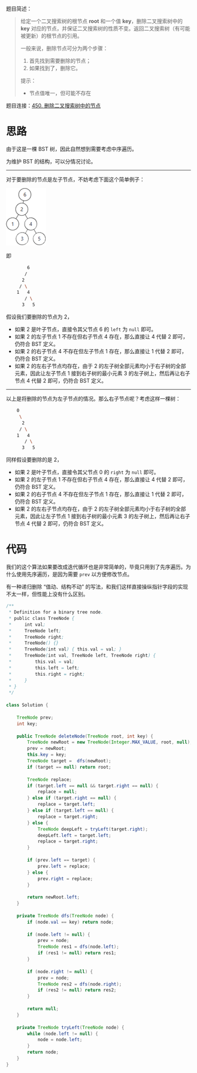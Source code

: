 题目简述：

> 给定一个二叉搜索树的根节点 **root** 和一个值 **key**，删除二叉搜索树中的 **key** 对应的节点，并保证二叉搜索树的性质不变。返回二叉搜索树（有可能被更新）的根节点的引用。
>
> 一般来说，删除节点可分为两个步骤：
>
> 1. 首先找到需要删除的节点；
> 2. 如果找到了，删除它。
>
> 提示：
>
> - 节点值唯一，但可能不存在

题目连接：[450. 删除二叉搜索树中的节点](https://leetcode.cn/problems/delete-node-in-a-bst/)

# 思路

由于这是一棵 BST 树，因此自然想到需要考虑中序遍历。

为维护 BST 的结构，可以分情况讨论。

---

对于要删除的节点是左子节点，不妨考虑下面这个简单例子：

![BST例子](images/450.png)

即

```bash
        6
       /
      2
     / \
    1   4
       / \
      3   5
```

假设我们要删除的节点为 2，

- 如果 2 是叶子节点，直接令其父节点 6 的 `left` 为 `null` 即可。
- 如果 2 的左子节点 1 不存在但右子节点 4 存在，那么直接让 4 代替 2 即可，仍符合 BST 定义。
- 如果 2 的右子节点 4 不存在但左子节点 1 存在，那么直接让 1 代替 2 即可，仍符合 BST 定义。
- 如果 2 的左右子节点均存在，由于 2 的左子树全部元素均小于右子树的全部元素，因此让左子节点 1 接到右子树的最小元素 3 的左子树上，然后再让右子节点 4 代替 2 即可，仍符合 BST 定义。

---

以上是将删除的节点为左子节点的情况。那么右子节点呢？考虑这样一棵树：

```bash
    0
     \
      2
     / \
    1   4
       / \
      3   5
```

同样假设要删除的是 2，

- 如果 2 是叶子节点，直接令其父节点 0 的 `right` 为 `null` 即可。
- 如果 2 的左子节点 1 不存在但右子节点 4 存在，那么直接让 4 代替 2 即可，仍符合 BST 定义。
- 如果 2 的右子节点 4 不存在但左子节点 1 存在，那么直接让 1 代替 2 即可，仍符合 BST 定义。
- 如果 2 的左右子节点均存在，由于 2 的左子树全部元素均小于右子树的全部元素，因此让左子节点 1 接到右子树的最小元素 3 的左子树上，然后再让右子节点 4 代替 2 即可，仍符合 BST 定义。

# 代码

我们的这个算法如果要改成迭代循环也是非常简单的，毕竟只用到了先序遍历。为什么使用先序遍历，是因为需要 `prev` 以方便修改节点。

有一种递归删除 “值动、结构不动” 的写法，和我们这样直接操纵指针字段的实现不太一样，但性能上没有什么区别。

```java
/**
 * Definition for a binary tree node.
 * public class TreeNode {
 *     int val;
 *     TreeNode left;
 *     TreeNode right;
 *     TreeNode() {}
 *     TreeNode(int val) { this.val = val; }
 *     TreeNode(int val, TreeNode left, TreeNode right) {
 *         this.val = val;
 *         this.left = left;
 *         this.right = right;
 *     }
 * }
 */

class Solution {

    TreeNode prev;
    int key;

    public TreeNode deleteNode(TreeNode root, int key) {
        TreeNode newRoot = new TreeNode(Integer.MAX_VALUE, root, null);
        prev = newRoot;
        this.key = key;
        TreeNode target =  dfs(newRoot);
        if (target == null) return root;

        TreeNode replace;
        if (target.left == null && target.right == null) {
            replace = null;
        } else if (target.right == null) {
            replace = target.left;
        } else if (target.left == null) {
            replace = target.right;
        } else {
            TreeNode deepLeft = tryLeft(target.right);
            deepLeft.left = target.left;
            replace = target.right;
        }

        if (prev.left == target) {
            prev.left = replace;
        } else {
            prev.right = replace;
        }

        return newRoot.left;
    }

    private TreeNode dfs(TreeNode node) {
        if (node.val == key) return node;

        if (node.left != null) {
            prev = node;
            TreeNode res1 = dfs(node.left);
            if (res1 != null) return res1;
        }

        if (node.right != null) {
            prev = node;
            TreeNode res2 = dfs(node.right);
            if (res2 != null) return res2;
        }

        return null;
    }

    private TreeNode tryLeft(TreeNode node) {
        while (node.left != null) {
            node = node.left;
        }
        return node;
    }
}
```

